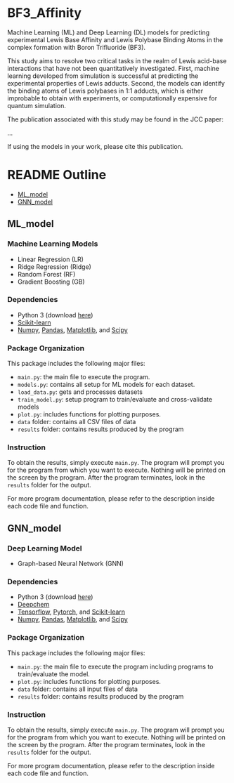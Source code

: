 # BF3_Affinity
Machine Learning (ML) and Deep Learning (DL) models for predicting experimental Lewis Base Affinity and Lewis Polybase Binding Atoms in the complex formation with Boron Trifluoride (BF3).

This study aims to resolve two critical tasks in the realm of Lewis acid-base interactions that have not been quantitatively investigated. First, machine learning developed from simulation is successful at predicting the experimental properties of Lewis adducts. Second, the models can identify the binding atoms of Lewis polybases in 1:1 adducts, which is either improbable to obtain with experiments, or computationally expensive for quantum simulation.

The publication associated with this study may be found in the JCC paper:

...

If using the models in your work, please cite this publication.

# README Outline
- [ML_model](https://github.com/Comistrylab/BF3_Affinity#ML_model)
- [GNN_model](https://github.com/Comistrylab/BF3_Affinity#GNN_model)
## ML_model
### Machine Learning Models
- Linear Regression (LR)
- Ridge Regression (Ridge)
- Random Forest (RF)
- Gradient Boosting (GB)

### Dependencies
- Python 3 (download [here](https://www.python.org/downloads/))
- [Scikit-learn](https://scikit-learn.org/stable/)
- [Numpy](https://numpy.org/), [Pandas](https://pandas.pydata.org/), [Matplotlib](https://matplotlib.org/), and [Scipy](https://scipy.org/)

### Package Organization
This package includes the following major files:
- `main.py`: the main file to execute the program.
- `models.py`: contains all setup for ML models for each dataset.
- `load_data.py`: gets and processes datasets
- `train_model.py`: setup program to train/evaluate and cross-validate models
- `plot.py`: includes functions for plotting purposes.
- `data` folder: contains all CSV files of data
- `results` folder: contains results produced by the program

### Instruction
To obtain the results, simply execute `main.py`. The program will prompt you for the program from which you want to execute. Nothing will be printed on the screen by the program. After the program terminates, look in the `results` folder for the output.

For more program documentation, please refer to the description inside each code file and function.

## GNN_model
### Deep Learning Model
- Graph-based Neural Network (GNN)

### Dependencies
- Python 3 (download [here](https://www.python.org/downloads/))
- [Deepchem](https://deepchem.readthedocs.io/en/latest/)
- [Tensorflow](https://www.tensorflow.org/), [Pytorch](https://pytorch.org/docs/stable/), and [Scikit-learn](https://scikit-learn.org/stable/)
- [Numpy](https://numpy.org/), [Pandas](https://pandas.pydata.org/), [Matplotlib](https://matplotlib.org/), and [Scipy](https://scipy.org/)

### Package Organization
This package includes the following major files:
- `main.py`: the main file to execute the program including programs to train/evaluate the model.
- `plot.py`: includes functions for plotting purposes.
- `data` folder: contains all input files of data
- `results` folder: contains results produced by the program

### Instruction
To obtain the results, simply execute `main.py`. The program will prompt you for the program from which you want to execute. Nothing will be printed on the screen by the program. After the program terminates, look in the `results` folder for the output.

For more program documentation, please refer to the description inside each code file and function.
